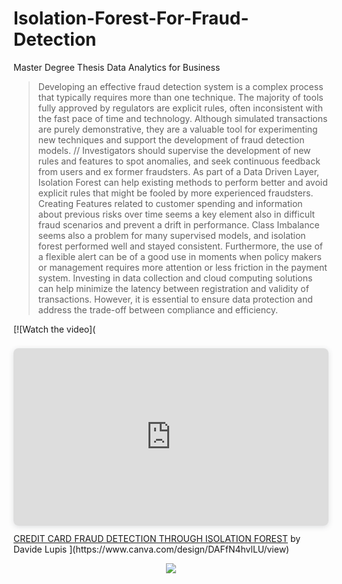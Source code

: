 # Isolation-Forest-For-Fraud-Detection
Master Degree Thesis Data Analytics for Business


> Developing an effective fraud detection system is a complex process that
> typically requires more than one technique. The majority of tools fully approved
> by regulators are explicit rules, often inconsistent with the fast pace of time and
> technology. Although simulated transactions are purely demonstrative, they are
> a valuable tool for experimenting new techniques and support the development
> of fraud detection models. //
> Investigators should supervise the development
> of new rules and features to spot anomalies, and seek continuous feedback
> from users and ex former fraudsters. As part of a Data Driven Layer, Isolation
> Forest can help existing methods to perform better and avoid explicit rules that
> might be fooled by more experienced fraudsters. Creating Features related to
> customer spending and information about previous risks over time seems a key
> element also in difficult fraud scenarios and prevent a drift in performance. Class
> Imbalance seems also a problem for many supervised models, and isolation
> forest performed well and stayed consistent. Furthermore, the use of a flexible
> alert can be of a good use in moments when policy makers or management
> requires more attention or less friction in the payment system. Investing in data
> collection and cloud computing solutions can help minimize the latency between
> registration and validity of transactions. However, it is essential to ensure data
> protection and address the trade-off between compliance and efficiency.

[![Watch the video](<div style="position: relative; width: 100%; height: 0; padding-top: 56.2500%;
 padding-bottom: 0; box-shadow: 0 2px 8px 0 rgba(63,69,81,0.16); margin-top: 1.6em; margin-bottom: 0.9em; overflow: hidden;
 border-radius: 8px; will-change: transform;">
  <iframe loading="lazy" style="position: absolute; width: 100%; height: 100%; top: 0; left: 0; border: none; padding: 0;margin: 0;"
    src="https:&#x2F;&#x2F;www.canva.com&#x2F;design&#x2F;DAFfN4hvlLU&#x2F;view?embed" allowfullscreen="allowfullscreen" allow="fullscreen">
  </iframe>
</div>
<a href="https:&#x2F;&#x2F;www.canva.com&#x2F;design&#x2F;DAFfN4hvlLU&#x2F;view?utm_content=DAFfN4hvlLU&amp;utm_campaign=designshare&amp;utm_medium=embeds&amp;utm_source=link" target="_blank" rel="noopener">CREDIT CARD FRAUD DETECTION THROUGH ISOLATION FOREST</a> by Davide Lupis
](https://www.canva.com/design/DAFfN4hvlLU/view)

<p align="center">
  <img src="https://user-images.githubusercontent.com/48164716/230608542-a0d61bcc-d3d5-4c35-82c4-4a30bbadfe60.png" />
</p>
